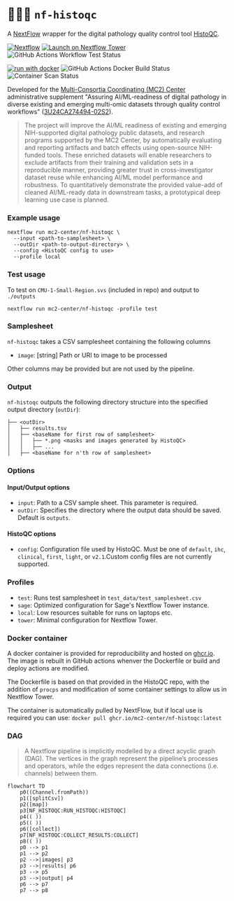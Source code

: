 # 🍏🔬✅ `nf-histoqc`

A [NextFlow](https://nextflow.io) wrapper for the digital pathology quality control tool [HistoQC](https://github.com/choosehappy/HistoQC).

[![Nextflow](https://img.shields.io/badge/nextflow%20DSL2-%E2%89%A523.04.0-23aa62.svg)](https://www.nextflow.io/)
[![Launch on Nextflow Tower](https://img.shields.io/badge/Launch%20%F0%9F%9A%80-Nextflow%20Tower-%234256e7)](https://tower.nf/launch?pipeline=https://github.com/mc2-center/nf-histoqc)
![GitHub Actions Workflow Test Status](https://github.com/mc2-center/nf-histoqc/actions/workflows/nextflow.yml/badge.svg)

[![run with docker](https://img.shields.io/badge/run%20with-docker-0db7ed?labelColor=000000&logo=docker)](https://www.docker.com/)
![GitHub Actions Docker Build Status](https://github.com/mc2-center/nf-histoqc/actions/workflows/docker.yml/badge.svg)
![Container Scan Status](https://github.com/mc2-center/nf-histoqc/actions/workflows/scan_images.yml/badge.svg)

Developed for the [Multi-Consortia Coordinating (MC2) Center](https://sagebionetworks.org/research-projects/mc2-center/) administrative supplement "Assuring AI/ML-readiness of digital pathology in diverse existing and emerging multi-omic datasets through quality control workflows" ([3U24CA274494-02S2](https://reporter.nih.gov/search/ONzQ0UoaEUyMrZ2_l6U_yw/project-details/10841333)).

> The project will improve the AI/ML readiness of existing and emerging NIH-supported digital pathology public datasets, and research programs supported by the MC2 Center, by automatically evaluating and reporting artifacts and batch effects using open-source NIH-funded tools. These enriched datasets will enable researchers to exclude artifacts from their training and validation sets in a reproducible manner, providing greater trust in cross-investigator dataset reuse while enhancing AI/ML model performance and robustness. To quantitatively demonstrate the provided value-add of cleaned AI/ML-ready data in downstream tasks, a prototypical deep learning use case is planned.

### Example usage

```
nextflow run mc2-center/nf-histoqc \
  --input <path-to-samplesheet> \
  --outDir <path-to-output-directory> \
  --config <HistoQC config to use>
  --profile local
```

### Test usage

To test on `CMU-1-Small-Region.svs` (included in repo) and output to `./outputs`

```
nextflow run mc2-center/nf-histoqc -profile test
```

### Samplesheet

`nf-histoqc` takes a CSV samplesheet containing the following columns

- `image`: [string] Path or URI to image to be processed

Other columns may be provided but are not used by the pipeline.

### Output

`nf-histoqc` outputs the following directory structure into the specified output directory (`outDir`):

```
├── <outDir>
│   ├── results.tsv
│   ├── <baseName for first row of samplesheet>
│   │   ├── *.png <masks and images generated by HistoQC>
│   │   ├── ...
│   ├── <baseName for n'th row of samplesheet>
```

### Options

#### Input/Output options

- `input`: Path to a CSV sample sheet. This parameter is required.
- `outDir`: Specifies the directory where the output data should be saved. Default is `outputs`.

#### HistoQC options

- `config`: Configuration file used by HistoQC. Must be one of `default`, `ihc`, `clinical`, `first`, `light`, or `v2.1`.Custom config files are not currently supported.

### Profiles

- `test`: Runs test samplesheet in `test_data/test_samplesheet.csv`
- `sage`: Optimized configuration for Sage's Nextflow Tower instance.
- `local`: Low resources suitable for runs on laptops etc.
- `tower`: Minimal configuration for Nextflow Tower.

### Docker container

A docker container is provided for reproducibility and hosted on [ghcr.io](ghcr.io). The image is rebuilt in GitHub actions whenver the Dockerfile or build and deploy actions are modified.

The Dockerfile is based on that provided in the HistoQC repo, with the addition of `procps` and modification of some container settings to allow us in Nextflow Tower.

The container is automatically pulled by NextFlow, but if local use is required you can use:
`docker pull ghcr.io/mc2-center/nf-histoqc:latest`

### DAG

> A Nextflow pipeline is implicitly modelled by a direct acyclic graph (DAG). The vertices in the graph represent the pipeline’s processes and operators, while the edges represent the data connections (i.e. channels) between them.

```mermaid
flowchart TD
    p0((Channel.fromPath))
    p1([splitCsv])
    p2([map])
    p3[NF_HISTOQC:RUN_HISTOQC:HISTOQC]
    p4(( ))
    p5(( ))
    p6([collect])
    p7[NF_HISTOQC:COLLECT_RESULTS:COLLECT]
    p8(( ))
    p0 --> p1
    p1 --> p2
    p2 -->|images| p3
    p3 -->|results| p6
    p3 --> p5
    p3 -->|output| p4
    p6 --> p7
    p7 --> p8

```
